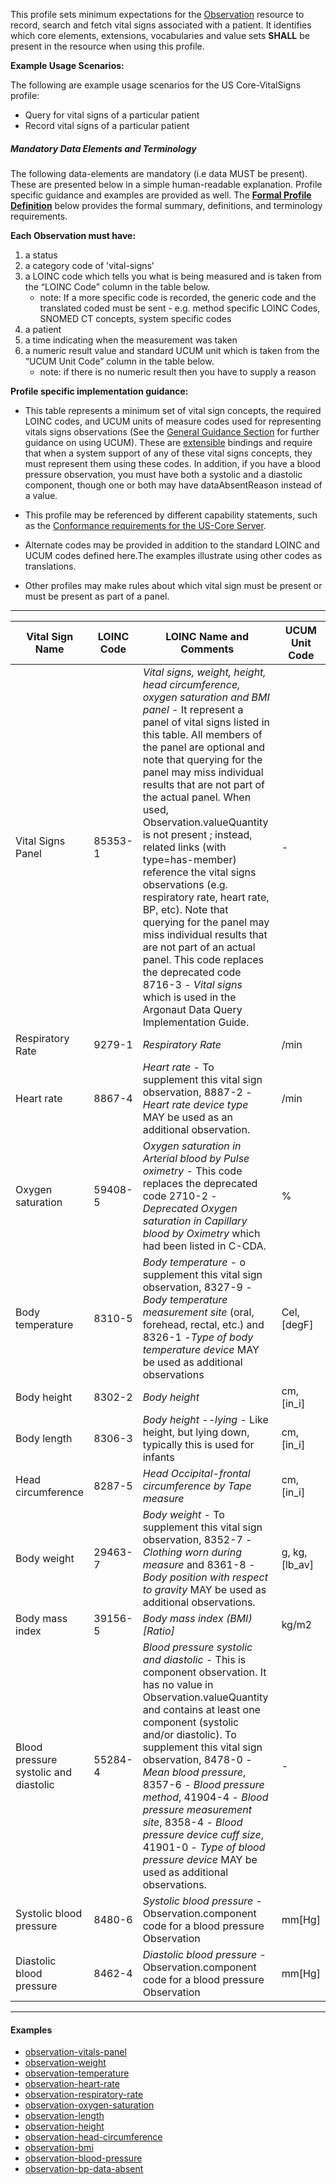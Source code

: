 This profile sets minimum expectations for the [Observation] resource to record, search and fetch vital signs associated with a patient. It identifies which core elements, extensions, vocabularies and value sets **SHALL** be present in the resource when using this profile.

**Example Usage Scenarios:**

The following are example usage scenarios for the US Core-VitalSigns
profile:

-   Query for vital signs of a particular patient
-   Record vital signs of a particular patient

##### Mandatory Data Elements and Terminology


The following data-elements are mandatory (i.e data MUST be present). These are presented below in a simple human-readable explanation.  Profile specific guidance and examples are provided as well.  The [**Formal Profile Definition**](#profile) below provides the  formal summary, definitions, and  terminology requirements.  

**Each Observation must have:**

1.  a status
1.  a category code of 'vital-signs'
1.  a LOINC code which tells you what is being measured and is taken from the “LOINC Code” column in the table below.
    -   note: If a more specific code is recorded, the generic code and the translated coded must be sent - e.g. method specific LOINC Codes, SNOMED CT concepts, system specific codes
1.  a patient
1.  a time indicating when the measurement was taken
1.  a numeric result value and standard UCUM unit which is taken from the “UCUM Unit Code” column in the table below.
    -   note: if there is no numeric result then you have to supply a reason

**Profile specific implementation guidance:**

* This table represents a minimum set of vital sign concepts, the required LOINC codes, and UCUM units of measure codes used for representing vitals signs observations (See the [General Guidance Section] for further guidance on using UCUM). These are [extensible] bindings and require that when a system support of any of these vital signs concepts, they must represent them using these codes. In addition, if you have a blood pressure observation, you must have both a systolic and a diastolic component, though one or both may have dataAbsentReason instead of a value.

* This profile may be referenced by different capability statements, such as the [Conformance requirements for the US-Core Server].

* Alternate codes may be provided in addition to the standard LOINC and UCUM codes defined here.The examples illustrate using other codes as translations.

* Other profiles may make rules about which vital sign must be present or must be present as part of a panel.

---

<table class="grid">
	<thead>
		<tr>
			<th>Vital Sign Name</th>
			<th>LOINC Code</th>
			<th>LOINC Name and Comments</th>
			<th>UCUM Unit Code</th>
		</tr>
	</thead>
	<tbody>
		<tr>
			<td>Vital Signs Panel</td>
			<td>85353-1</td>
			<td>
				<em>Vital signs, weight, height, head circumference, oxygen saturation and BMI panel</em> - It represent a panel of vital signs listed in this table.  All members of the panel are optional and note that querying for the panel may miss individual results that are not part of the actual panel.    When used, Observation.valueQuantity is not present ; instead, related links (with type=has-member) reference the vital signs observations  (e.g. respiratory rate, heart rate, BP, etc).   Note that querying for the panel may miss individual results that are not part of an actual panel.  This code replaces the deprecated code 8716-3  - <em>Vital signs</em>  which is used in the Argonaut Data Query Implementation Guide. </td>
			<td>-</td>
		</tr>
		<tr>
			<td>Respiratory Rate</td>
			<td>9279-1</td>
			<td>
				<em>Respiratory Rate</em>
			</td>
			<td>/min</td>
		</tr>
		<tr>
			<td>Heart rate</td>
			<td>8867-4</td>
			<td>
				<em>Heart rate</em> - To supplement this vital sign observation, 8887-2  -<em> Heart rate device type</em> MAY be used as an additional observation.</td>
			<td>/min</td>
		</tr>
		<tr>
			<td>Oxygen saturation</td>
			<td>59408-5</td>
			<td>
				<em>Oxygen saturation in Arterial blood by Pulse oximetry</em> - This code replaces the deprecated code 2710-2 -<em> Deprecated Oxygen saturation in Capillary blood by Oximetry</em> which had been listed in C-CDA.</td>
			<td>%</td>
		</tr>
		<tr>
			<td>Body temperature</td>
			<td>8310-5</td>
			<td>
				<em>Body temperature</em> - o supplement this vital sign observation, 8327-9 - <em>Body temperature measurement site</em> (oral, forehead, rectal, etc.)  and 8326-1  -<em>Type of body temperature device</em> MAY be used as additional observations</td>
			<td>Cel, [degF]</td>
		</tr>
		<tr>
			<td>Body height</td>
			<td>8302-2</td>
			<td>
				<em>Body height</em>
			</td>
			<td>cm, [in_i]</td>
		</tr>
		<tr>
			<td>Body length</td>
			<td>8306-3</td>
			<td>
				<em>Body height --lying</em> - Like height, but lying down, typically this is used for infants</td>
			<td>cm, [in_i]</td>
		</tr>
		<tr>
			<td>Head circumference</td>
			<td>8287-5</td>
			<td>
				<em>Head Occipital-frontal circumference by Tape measure</em>
			</td>
			<td>cm, [in_i]</td>
		</tr>
		<tr>
			<td>Body weight</td>
			<td>29463-7</td>
			<td>
				<em>Body weight</em> - To supplement this vital sign observation, 8352-7  - <em>Clothing worn during measure</em>  and  8361-8 - <em>Body position with respect to gravity</em> MAY be used as additional observations.</td>
			<td>g, kg,[lb_av]</td>
		</tr>
		<tr>
			<td>Body mass index</td>
			<td>39156-5</td>
			<td>
				<em>Body mass index (BMI) [Ratio]</em>
			</td>
			<td>kg/m2</td>
		</tr>
		<tr>
			<td>Blood pressure systolic and diastolic</td>
			<td>55284-4</td>
			<td>
				<em>Blood pressure systolic and diastolic</em> - This is component observation.  It has no value in Observation.valueQuantity and  contains at least one component (systolic and/or diastolic).  To supplement this vital sign observation, 8478-0  - <em>Mean blood pressure</em>, 8357-6 - <em>Blood pressure method</em>, 41904-4 - <em>Blood pressure measurement site</em>, 8358-4 - <em>Blood pressure device cuff size</em>, 41901-0 - <em>Type of blood pressure device</em>  MAY be used as additional observations.</td>
			<td>-</td>
		</tr>
		<tr>
			<td>Systolic blood pressure</td>
			<td>8480-6</td>
			<td>
				<em>Systolic blood pressure</em> - Observation.component code for a blood pressure Observation</td>
			<td>mm[Hg]</td>
		</tr>
		<tr>
			<td>Diastolic blood pressure</td>
			<td>8462-4</td>
			<td>
				<em>Diastolic blood pressure</em> - Observation.component code for a blood pressure Observation</td>
			<td>mm[Hg]</td>
		</tr>
	</tbody>
</table>
		
---

#### Examples

 - [observation-vitals-panel](Observation-vitals-panel.html)
 - [observation-weight](Observation-weight.html)
 - [observation-temperature](Observation-temperature.html)
 - [observation-heart-rate](Observation-heart-rate.html)
 - [observation-respiratory-rate](Observation-respiratory-rate.html)
 - [observation-oxygen-saturation](Observation-oxygen-saturation.html)
 - [observation-length](Observation-length.html)
 - [observation-height](Observation-height.html)
 - [observation-head-circumference](Observation-head-circumference.html)
 - [observation-bmi](Observation-bmi.html)
 - [observation-blood-pressure](Observation-blood-pressure.html)
 - [observation-bp-data-absent](Observation-bp-data-absent.html)


[Observation]: http://build.fhir.org/observation.html
[extensible]: http://build.fhir.org/terminologies.html#extensible
[Conformance requirements for the US-Core Server]: CapabilityStatement-server.html
[General Guidance Section]: guidance.html
